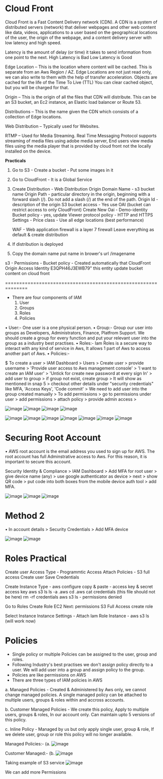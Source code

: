# Cloud Front 

Cloud Front is a Fast Content Delivery network (CDN).
A CDN is a system of distributed servers (network) that deliver webpages and other web content like data, videos, applications to a user based on the geographical locations of the user, the origin of the webpage, and a content delivery server with low latency and high speed.

Latency is the amount of delay (or time) it takes to send information from one point to the next.
High Latency is Bad 
Low Latency is Good 

Edge Location – This is the location where content will be cached. This is separate from an Aws Region / AZ. 
Edge Locations are not just read only, we can also write to them with the help of transfer acceleration.
Objects are cached for the life of the Time To Live (TTL)
You can clear cached object, but you will be charged for that. 

Origin – This is the origin of all the files that CDN will distribute. This can be an S3 bucket, an Ec2 instance, an Elastic load balancer or Route 53.

Distributions – This is the name given the CDN which consists of a collection of Edge locations. 

Web Distribution – Typically used for Websites.

RTMP – Used for Media Streaming.
Real Time Messaging Protocol supports streaming of media files using adobe media server, End users view media files using the media player that is provided by cloud front not the locally installed on the device.

**Practicals**

1. Go to S3 - Create a bucket - Put some images in it 
2. Go to CloudFront - It is a Global Service
3. Create Distribution - Web Distribution
	Origin Domain Name - s3 bucket name
	Origin Path -  particular directory in the origin,  beginning with a forward slash (/). 
	Do not add a slash (/) at the end of the path.
	Origin Id - description of the origin
	S3 bucket access - Yes use OAI (bucket can restrict access to only CloudFront)
	Create New Oai - Demo-identity
	Bucket policy - yes, update
	Viewer protocol policy - HTTP and HTTPS
	Settings - Price class - Use all edge locations (best performance)
 
	WAF - Web application firewall is a layer 7 firewall 
	Leave everything as default & create distribution 
	
4. If distribution is deployed 
5. Copy the domain name put name in brower's url /imagename

s3 - Permissions - Bucket policy - Created automatically that CloudFront Origin Access Identity E3QPH46J3EWB79" this entity update bucket content on cloud front 



==============================================================
* There are four components of IAM
  1. User
  2. Groups
  3. Roles
  4. Policies


• User:- One user is a one physical person.
• Group:- Group our user into groups as Developers, Administrators, Finance, Platfrom Support. We should create a group for every function and put your relevant user into the group as a 
  industry best practises.
• Roles:- Iam Roles is a secure way to interact with any kind of service in Aws, It allows 1 part of Aws to access another part of Aws.
• Policies:- 

$ To create a user > IAM Dashboard > Users > Create user > provide username > 'Provide user access to Aws management console' > 'I want to create an IAM user' > 'Untick for create new password at every sign In' > add user to group > if group not exist, create group > It will show as mentioned in snap 5 > checkout other details under "security credentials" like MFA, 'Access Keys', 'Code commit' >  We need to add user into the group created manually > To add permissions > go to permissions under user > add permissions > attach policy > provide admin access > 

![image](https://github.com/sunnyvalechha/Aws_notes/assets/59471885/f838c49f-6ffb-4445-b5c4-33b1236c7230)
![image](https://github.com/sunnyvalechha/Aws_notes/assets/59471885/4efb629a-b27f-4858-ad35-32d532dcd2cc)
![image](https://github.com/sunnyvalechha/Aws_notes/assets/59471885/ba3f19fe-7d28-40a8-a145-90d20431fac8)
![image](https://github.com/sunnyvalechha/Aws_notes/assets/59471885/47604c1f-5256-4f42-a76f-2ddac4abda36)

![image](https://github.com/sunnyvalechha/Aws_notes/assets/59471885/a7d4c5e8-8729-46ce-827c-0f9722bd033c)
![image](https://github.com/sunnyvalechha/Aws_notes/assets/59471885/53529776-fc58-4b52-a82f-67ea50ac3556)
![image](https://github.com/sunnyvalechha/Aws_notes/assets/59471885/3ece9667-32c8-434e-b5b7-1fede003f9d9)
![image](https://github.com/sunnyvalechha/Aws_notes/assets/59471885/0733cf74-527a-4e06-a1df-2a2f8f0e2487)
![image](https://github.com/sunnyvalechha/Aws_notes/assets/59471885/baa347a0-4c1d-4293-bed2-a7f1132a127e)
![image](https://github.com/sunnyvalechha/Aws_notes/assets/59471885/ae046366-c65e-4b81-b389-8df63def3e08)
![image](https://github.com/sunnyvalechha/Aws_notes/assets/59471885/5361a8f6-9ce3-43a2-a0a1-7743e2cbfdc0)









# Securing Root Account
• AWS root account is the email address you used to sign up for AWS. The root account has full Adminstrative access to Aws. For this reason, it is important to secure this account.

Security Identity & Compliance > IAM Dashboard > Add MFA for root user > give device name (any) > use google authenticator as device > next > show QR code > put code into both boxes from the mobile device auth tool > add MFA.

![image](https://github.com/sunnyvalechha/Aws_notes/assets/59471885/8f8e6da6-0191-4d7a-8f67-616ffbbe2617)
![image](https://github.com/sunnyvalechha/Aws_notes/assets/59471885/02fa9fa6-e555-4a10-bdad-ce02baae3771)
![image](https://github.com/sunnyvalechha/Aws_notes/assets/59471885/41833d1c-bfbd-47b1-bbe9-ddbb9c14b3a2)

# Method 2 

• In account details > Security Credentials > Add MFA device

![image](https://github.com/sunnyvalechha/Aws_notes/assets/59471885/fa1e440a-a959-4864-b940-377260ac4e44)
![image](https://github.com/sunnyvalechha/Aws_notes/assets/59471885/2e92497d-ead2-4b06-abd1-c7a98add4d03)

# Roles Practical
Create user
Access Type 	- Programmtic Access
Attach Policies - S3 full access
Create user
Save Credentials

Create Instance
Type - aws configure
copy & paste - access key & secret access key 
aws s3 ls 
ls -a 
.aws 
cd .aws
cat credentials (this file should not be here)
rm -rf credentials
aws s3 ls - permissions denied

Go to Roles
Create Role
EC2
Next: permissions
S3 Full Access
create role

Select Instance
Instance Settings - Attach Iam Role
Instance - aws s3 ls (will work now)

# Policies 
* Single policy or multiple Policies can be assigned to the user, group and roles.
* Following Industry's best practises we don't assign policy directly to a user. We will add user into a group and assign policy to the group.
* Policies are like permissions on AWS
* There are three types of IAM policies in AWS

a. Managed Policies - Created & Administered by Aws only, we cannot change managed policies. A single managed policy
	can be attached to multiple users, groups & roles within and accross accounts.
	
b. Customer Managed Policies - We create this policy, Apply to multiple users, groups & roles, In our account only.
	Can maintain upto 5 versions of this policy.

c. Inline Policy - Managed by us but only apply single user, group & role, If we delete user, group or role
	this policy will no longer available.

 Managed Policies:-
 (a. ![image](https://github.com/sunnyvalechha/Aws_notes/assets/59471885/5a760b47-379f-4d37-a3d7-53efbfffca2c)

 Customer Managed:-
 (b. ![image](https://github.com/sunnyvalechha/Aws_notes/assets/59471885/f503500f-3929-4906-922a-54d15d388de9)

Taking example of S3 service 
![image](https://github.com/sunnyvalechha/Aws_notes/assets/59471885/e8d7d530-4bd3-4d6d-a1f6-a236dc6a23f5)

We can add more Permissions


